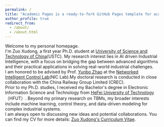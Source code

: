 ```yaml
---
permalink: /
title: "Academic Pages is a ready-to-fork GitHub Pages template for academic personal websites"
author_profile: true
redirect_from: 
  - /about/
  - /about.html
---
```


Welcome to my personal homepage.<br>
I'm Zuo Xudong, a first year Ph.D. student at [University of Science and Technology of China](https://www.ustc.edu.cn)(USTC). My research interest lies in AI driven Industrial Intelligence, with a focus on bridging the gap between advanced algorithms and their practical applications in solving real-world industrial challenges.<br>
I am honored to be advised by Prof. [Yunbo Zhao](https://faculty.ustc.edu.cn/ybzhao) at the [Networked Intelligent Control Lab](https://www.niclab.ac.cn)(NIC Lab).My doctoral research is conducted in close collaboration with the China Railway Group Limited (CREC).<br>
Prior to my Ph.D. studies, I received my Bachelor's degree in Electronic Information Science and Technology from [HeFei University of Technology](https://www.hfut.edu.cn)（HFUT）. Beyond my primary research on TBMs, my broader interests include machine learning, control theory, and data-driven modeling for complex industrial systems.<br>
I am always open to discussing new ideas and potential collaborations. You can find my CV for more details: [Zuo Xudong's Curriculum Vitae](../assets/Curriculum_Vitae_zxd.pdf).
